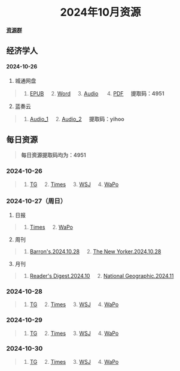 <div align="center">

# 2024年10月资源

</div>

<div align="left">

[**资源群**](https://qm.qq.com/q/XNwz6qD0IO)

</div>

## 经济学人
#### 2024-10-26

1. 城通网盘
> 1. [EPUB](https://url12.ctfile.com/f/47748612-1418192380-3c9c0d "我不会告诉你提取码是4951")&nbsp;&nbsp;&nbsp;&nbsp; 2. [Word](https://url12.ctfile.com/f/47748612-1418192374-8243e3 "我不会告诉你提取码是4951")&nbsp;&nbsp;&nbsp;&nbsp; 3. [Audio](https://url12.ctfile.com/f/47748612-1418192371-4ae461 "我不会告诉你提取码是4951") &nbsp;&nbsp;&nbsp;&nbsp; 4. [PDF](https://url12.ctfile.com/f/47748612-1418379139-f9cc6d "我不会告诉你提取码是4951")&nbsp;&nbsp;&nbsp;&nbsp; **提取码：4951**<br>
2. 蓝奏云
> 1. [Audio_1](https://yihoo.lanzouo.com/i7eyr2daqzpc)&nbsp;&nbsp;&nbsp;&nbsp; 2. [Audio_2](https://yihoo.lanzouo.com/iRFJF2daqw9i)&nbsp;&nbsp;&nbsp;&nbsp; **提取码：yihoo**<br>

## 每日资源
> **每日资源提取码均为：4951**

### 2024-10-26

> 1. [TG](https://url12.ctfile.com/f/47748612-1418488783-e8a37f)&nbsp;&nbsp;&nbsp;&nbsp; 2. [Times](https://url12.ctfile.com/f/47748612-1418489446-389c0e)&nbsp;&nbsp;&nbsp;&nbsp; 3. [WSJ](https://url12.ctfile.com/f/47748612-1418489521-608134)&nbsp;&nbsp;&nbsp;&nbsp; 4. [WaPo](https://url12.ctfile.com/f/47748612-1418489992-641c14)<br>

### 2024-10-27（周日）

1. 日报
> 1. [Times](https://url12.ctfile.com/f/47748612-1418712031-52bc9f)&nbsp;&nbsp;&nbsp;&nbsp; 2. [WaPo](https://url12.ctfile.com/f/47748612-1418712166-0d953d)<br>
2. 周刊
> 1. [Barron's.2024.10.28](https://url12.ctfile.com/f/47748612-1418712778-731602)&nbsp;&nbsp;&nbsp;&nbsp; 2. [The New Yorker.2024.10.28](https://url12.ctfile.com/f/47748612-1418713006-3adeda)<br>
3. 月刊
> 1. [Reader's Digest.2024.10](https://url12.ctfile.com/f/47748612-1418712961-0d165f)&nbsp;&nbsp;&nbsp;&nbsp; 2. [National Geographic.2024.11](https://url12.ctfile.com/f/47748612-1418712934-6f2e31)<br>

### 2024-10-28

> 1. [TG](https://url12.ctfile.com/f/47748612-1418916004-a9ccea)&nbsp;&nbsp;&nbsp;&nbsp; 2. [Times](https://url12.ctfile.com/f/47748612-1418916262-231791)&nbsp;&nbsp;&nbsp;&nbsp; 3. [WSJ](https://url12.ctfile.com/f/47748612-1418916349-7afeae)&nbsp;&nbsp;&nbsp;&nbsp; 4. [WaPo](https://url12.ctfile.com/f/47748612-1418916526-3ad627)<br>

### 2024-10-29

> 1. [TG](https://url12.ctfile.com/f/47748612-1419136867-4b7375)&nbsp;&nbsp;&nbsp;&nbsp; 2. [Times](https://url12.ctfile.com/f/47748612-1419136903-b100a7)&nbsp;&nbsp;&nbsp;&nbsp; 3. [WSJ](https://url12.ctfile.com/f/47748612-1419136918-4f73d7)&nbsp;&nbsp;&nbsp;&nbsp; 4. [WaPo](https://url12.ctfile.com/f/47748612-1419137488-f36c95)<br>

### 2024-10-30

> 1. [TG](https://url12.ctfile.com/f/47748612-1419327386-e269fa)&nbsp;&nbsp;&nbsp;&nbsp; 2. [Times](https://url12.ctfile.com/f/47748612-1419327662-8a30cd)&nbsp;&nbsp;&nbsp;&nbsp; 3. [WSJ](https://url12.ctfile.com/f/47748612-1419327818-1b5d5e)&nbsp;&nbsp;&nbsp;&nbsp; 4. [WaPo](https://url12.ctfile.com/f/47748612-1419327773-248b57)<br>
